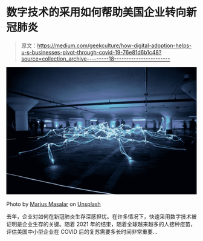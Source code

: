 # 数字技术的采用如何帮助美国企业转向新冠肺炎

> 原文：<https://medium.com/geekculture/how-digital-adoption-helps-u-s-businesses-pivot-through-covid-19-76e81d6b1c48?source=collection_archive---------18----------------------->

![](img/ace314adc59a98de422d99d6181660d7.png)

Photo by [Marius Masalar](https://unsplash.com/@marius?utm_source=medium&utm_medium=referral) on [Unsplash](https://unsplash.com?utm_source=medium&utm_medium=referral)

去年，企业对如何在新冠肺炎生存深感担忧。在许多情况下，快速采用数字技术被证明是企业生存的关键。随着 2021 年的结束，随着全球越来越多的人接种疫苗，评估美国中小型企业在 COVID 后的复苏需要多长时间非常重要…